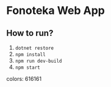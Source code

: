 # Fonoteka Web App

## How to run?
1. `dotnet restore`
2. `npm install`
3. `npm run dev-build`
4. `npm start`

colors:
616161